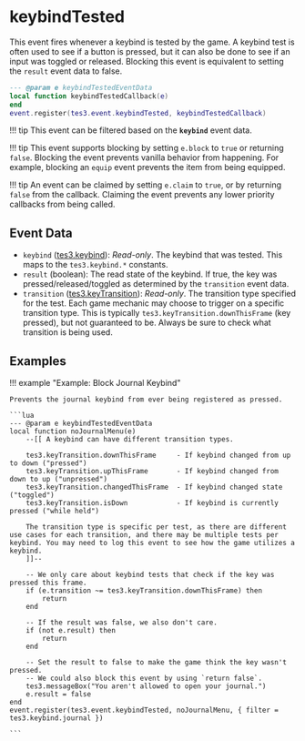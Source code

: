 # keybindTested
<div class="search_terms" style="display: none">keybindtested</div>

<!---
	This file is autogenerated. Do not edit this file manually. Your changes will be ignored.
	More information: https://github.com/MWSE/MWSE/tree/master/docs
-->

This event fires whenever a keybind is tested by the game. A keybind test is often used to see if a button is pressed, but it can also be done to see if an input was toggled or released. Blocking this event is equivalent to setting the `result` event data to false.

```lua
--- @param e keybindTestedEventData
local function keybindTestedCallback(e)
end
event.register(tes3.event.keybindTested, keybindTestedCallback)
```

!!! tip
	This event can be filtered based on the **`keybind`** event data.

!!! tip
	This event supports blocking by setting `e.block` to `true` or returning `false`. Blocking the event prevents vanilla behavior from happening. For example, blocking an `equip` event prevents the item from being equipped.

!!! tip
	An event can be claimed by setting `e.claim` to `true`, or by returning `false` from the callback. Claiming the event prevents any lower priority callbacks from being called.

## Event Data

* `keybind` ([tes3.keybind](../references/keybinds.md)): *Read-only*. The keybind that was tested. This maps to the `tes3.keybind.*` constants.
* `result` (boolean): The read state of the keybind. If true, the key was pressed/released/toggled as determined by the `transition` event data.
* `transition` ([tes3.keyTransition](../references/key-transitions.md)): *Read-only*. The transition type specified for the test. Each game mechanic may choose to trigger on a specific transition type. This is typically `tes3.keyTransition.downThisFrame` (key pressed), but not guaranteed to be. Always be sure to check what transition is being used.

## Examples

!!! example "Example: Block Journal Keybind"

	Prevents the journal keybind from ever being registered as pressed.

	```lua
	--- @param e keybindTestedEventData
	local function noJournalMenu(e)
		--[[ A keybind can have different transition types.
	
		tes3.keyTransition.downThisFrame     - If keybind changed from up to down ("pressed")
		tes3.keyTransition.upThisFrame       - If keybind changed from down to up ("unpressed")
		tes3.keyTransition.changedThisFrame  - If keybind changed state ("toggled")
		tes3.keyTransition.isDown			 - If keybind is currently pressed ("while held")
	
		The transition type is specific per test, as there are different use cases for each transition, and there may be multiple tests per keybind. You may need to log this event to see how the game utilizes a keybind.
		]]--
	
		-- We only care about keybind tests that check if the key was pressed this frame.
		if (e.transition ~= tes3.keyTransition.downThisFrame) then
			return
		end
	
		-- If the result was false, we also don't care.
		if (not e.result) then
			return
		end
	
		-- Set the result to false to make the game think the key wasn't pressed.
		-- We could also block this event by using `return false`.
		tes3.messageBox("You aren't allowed to open your journal.")
		e.result = false
	end
	event.register(tes3.event.keybindTested, noJournalMenu, { filter = tes3.keybind.journal })

	```


